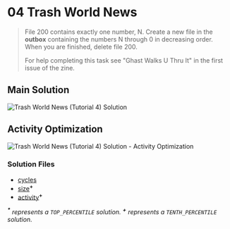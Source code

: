 # 04 Trash World News

> File 200 contains exactly one number, N. Create a new file in the **outbox** containing the numbers N through 0 in decreasing order. When you are finished, delete file 200.
>
> For help completing this task see "Ghast Walks U Thru It" in the first issue of the zine.

## Main Solution

![Trash World News (Tutorial 4) Solution][solution]

[solution]: https://i.imgur.com/K9G8ZfS.gif "Trash World News (Tutorial 4) Solution"

## Activity Optimization

![Trash World News (Tutorial 4) Solution - Activity Optimization][activity]

[activity]: https://i.imgur.com/HUxpAfw.gif "Trash World News (Tutorial 4) Solution - Activity Optimization"

### Solution Files

-   [cycles](cycles/)
-   [size](size/)<sup>**\+**</sup>
-   [activity](activity/)<sup>**\+**</sup>

_<sup>**\***</sup> represents a `TOP_PERCENTILE` solution._
_<sup>**\+**</sup> represents a `TENTH_PERCENTILE` solution._
